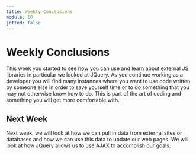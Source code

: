 ```yaml
---
title: Weekly Conclusions
module: 10
jotted: false
---
```


# Weekly Conclusions

This week you started to see how you can use and learn about external JS libraries in particular we looked at JQuery. As you continue working as a developer you will find many instances where you want to use code written by someone else in order to save yourself time or to do something that you may not otherwise know how to do. This is part of the art of coding and something you will get more comfortable with.


## Next Week

Next week, we will look at how we can pull in data from external sites or databases and how we can use this data to update our web pages.  We will look at how JQuery allows us to use AJAX to accomplish our goals. 
